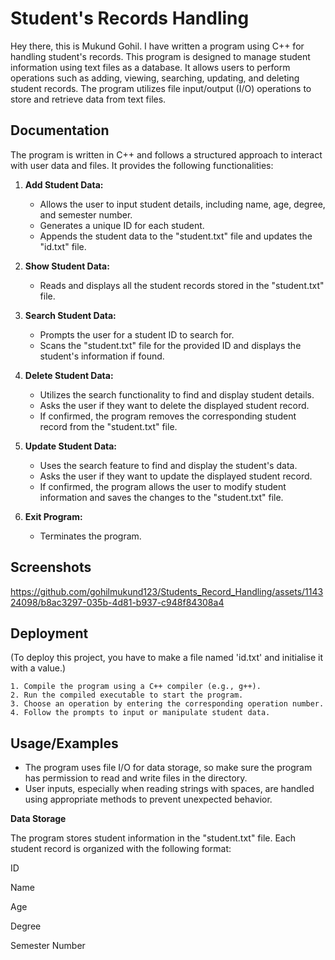 
# Student's Records Handling
Hey there, this is Mukund Gohil. I have written a program using C++ for handling student's records. This program is designed to manage student information using text files as a database. It allows users to perform operations such as adding, viewing, searching, updating, and deleting student records. The program utilizes file input/output (I/O) operations to store and retrieve data from text files.
## Documentation

The program is written in C++ and follows a structured approach to interact with user data and files. It provides the following functionalities:

1. **Add Student Data:**
   - Allows the user to input student details, including name, age, degree, and semester number.
   - Generates a unique ID for each student.
   - Appends the student data to the "student.txt" file and updates the "id.txt" file.

2. **Show Student Data:**
   - Reads and displays all the student records stored in the "student.txt" file.

3. **Search Student Data:**
   - Prompts the user for a student ID to search for.
   - Scans the "student.txt" file for the provided ID and displays the student's information if found.

4. **Delete Student Data:**
   - Utilizes the search functionality to find and display student details.
   - Asks the user if they want to delete the displayed student record.
   - If confirmed, the program removes the corresponding student record from the "student.txt" file.

5. **Update Student Data:**
   - Uses the search feature to find and display the student's data.
   - Asks the user if they want to update the displayed student record.
   - If confirmed, the program allows the user to modify student information and saves the changes to the "student.txt" file.

6. **Exit Program:**
   - Terminates the program.
## Screenshots


https://github.com/gohilmukund123/Students_Record_Handling/assets/114324098/b8ac3297-035b-4d81-b937-c948f84308a4



## Deployment

(To deploy this project, you have to make a file named 'id.txt' and initialise it with a value.)

    1. Compile the program using a C++ compiler (e.g., g++).
    2. Run the compiled executable to start the program.
    3. Choose an operation by entering the corresponding operation number.
    4. Follow the prompts to input or manipulate student data.
## Usage/Examples

- The program uses file I/O for data storage, so make sure the program has permission to read and write files in the directory.
- User inputs, especially when reading strings with spaces, are handled using appropriate methods to prevent unexpected behavior.


**Data Storage**

The program stores student information in the "student.txt" file. Each student record is organized with the following format:

ID

Name

Age

Degree

Semester Number
